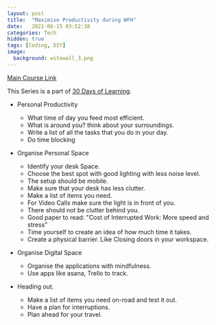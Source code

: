 ```yaml
---
layout: post
title:  "Maximise Productivity during WFH"
date:   2021-06-15 03:52:38
categories: Tech
hidden: true
tags: [Coding, DIY]
image:
  background: witewall_3.png
---
```


[Main Course Link](https://www.linkedin.com/learning/organizing-your-remote-office-for-maximum-productivity/)

This Series is a part of [30 Days of Learning](https://www.notion.so/yogeshpandey/June-30-Days-of-Learning-65a60adfdd504eb2b989649fef13e6d2).


- Personal Productivity 
  - What time of day you feed most efficient.
  - What is around you? think about your surroundings. 
  - Write a list of all the tasks that you do in your day.
  - Do time blocking

- Organise Personal Space
  - Identify your desk Space.
  - Choose the best spot with good lighting with less noise level.
  - The setup should be mobile.
  - Make sure that your desk has less clutter.
  - Make a list of items you need.
  - For Video Calls make sure the light is in front of you. 
  - There should not be clutter behind you.
  - Good paper to read: "Cost of Interrupted Work: More speed and stress"
  - Time yourself to create an idea of how much time it takes.
  - Create a physical barrier. Like Closing doors in your workspace.

- Organise Digital Space
  - Organise the applications with mindfulness.
  - Use apps like asana, Trello to track.

- Heading out.
  - Make a list of items you need on-road and test it out. 
  - Have a plan for interruptions. 
  - Plan ahead for your travel.